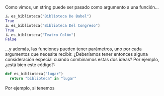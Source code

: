Como vimos, un string puede ser pasado como argumento a una función...

```python
ム es_biblioteca("Biblioteca De Babel")
True
ム es_biblioteca("Biblioteca Del Congreso")
True
ム es_biblioteca("Teatro Colón")
False
```

...y además, las funciones pueden tener parámetros, uno por cada argumentos que necesite recibir. ¿Deberíamos tener entonces alguna consideración especial cuando combinamos estas dos ideas? Por ejemplo, ¿está bien este código?:

```python
def es_biblioteca("lugar")
  return "biblioteca" in "lugar"
```

Por ejemplo, si tenemos 

